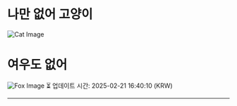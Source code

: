 
# 나만 없어 고양이

![Cat Image](https://cdn2.thecatapi.com/images/MTgwMjkyNA.jpg)

# 여우도 없어
![Fox Image](https://randomfox.ca/images/15.jpg)
⏳ 업데이트 시간: 2025-02-21 16:40:10 (KRW)

---

